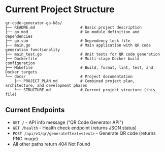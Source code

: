 # Current Project Structure

```
qr-code-generator-go-k8s/
├── README.md                    # Basic project description
├── go.mod                       # Go module definition and dependencies
├── go.sum                       # Dependency lock file
├── main.go                      # Main application with QR code generation functionality
├── main_test.go                 # Unit tests for QR code generation
├── Dockerfile                   # Multi-stage Docker build configuration
├── Makefile                     # Build, format, lint, test, and Docker targets
└── docs/                        # Project documentation
    ├── PROJECT_PLAN.md          # Combined project plan, architecture, and development phases
    └── STRUCTURE.md             # Current project structure (this file)
```

## Current Endpoints
- `GET /` - API info message ("QR Code Generator API")
- `GET /health` - Health check endpoint (returns JSON status)
- `POST /api/v1/qr/generate?text=<text>` - Generate QR code (returns PNG image)
- All other paths return 404 Not Found
